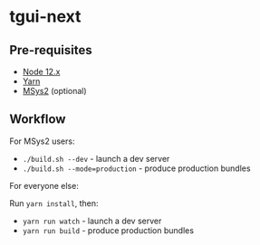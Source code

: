 # tgui-next

## Pre-requisites

- [Node 12.x](https://nodejs.org)
- [Yarn](https://yarnpkg.com)
- [MSys2](https://www.msys2.org/) (optional)

## Workflow

For MSys2 users:

- `./build.sh --dev` - launch a dev server
- `./build.sh --mode=production` - produce production bundles

For everyone else:

Run `yarn install`, then:

- `yarn run watch` - launch a dev server
- `yarn run build` - produce production bundles
